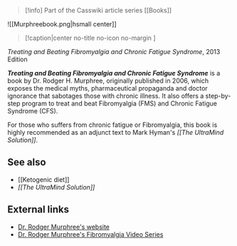 > [!info] Part of the Casswiki article series [[Books]]

![[Murphreebook.png|hsmall center]]
> [!caption|center no-title no-icon no-margin ]
> 
_Treating and Beating Fibromyalgia and Chronic Fatigue Syndrome_, 2013 Edition

_**Treating and Beating Fibromyalgia and Chronic Fatigue Syndrome**_ is a book by Dr. Rodger H. Murphree, originally published in 2006, which exposes the medical myths, pharmaceutical propaganda and doctor ignorance that sabotages those with chronic illness. It also offers a step-by-step program to treat and beat Fibromyalgia (FMS) and Chronic Fatigue Syndrome (CFS).

For those who suffers from chronic fatigue or Fibromyalgia, this book is highly recommended as an adjunct text to Mark Hyman's _[[The UltraMind Solution]]_.

See also
--------

*   [[Ketogenic diet]]
*   _[[The UltraMind Solution]]_

External links
--------------

*   [Dr. Rodger Murphree's website](http://drrodgermurphree.com/)
*   [Dr. Rodger Murphree's Fibromyalgia Video Series](http://drmvideos.com/)